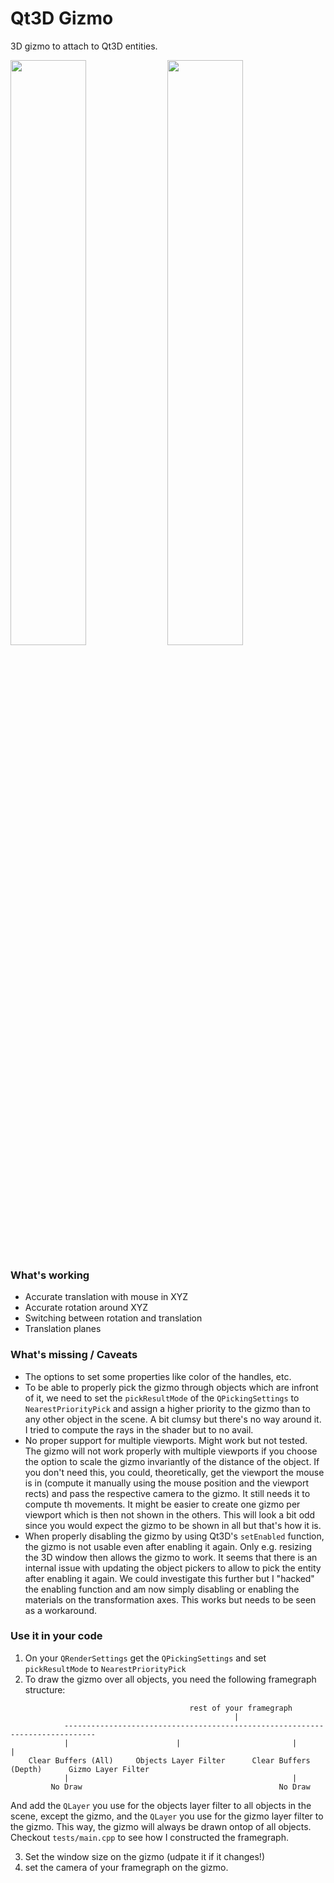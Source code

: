 # Qt3D Gizmo

3D gizmo to attach to Qt3D entities.

<p float="left">
  <img src="https://i.imgur.com/qVbwpD1.gif" width="49%" />
  <img src="https://i.imgur.com/LsEwXMM.gif" width="49%" />
</p>

### What's working

- Accurate translation with mouse in XYZ
- Accurate rotation around XYZ
- Switching between rotation and translation
- Translation planes

### What's missing / Caveats

- The options to set some properties like color of the handles, etc.
- To be able to properly pick the gizmo through objects which are infront of it, we need to set the `pickResultMode` of the `QPickingSettings` to `NearestPriorityPick` and assign a higher priority to the gizmo than to any other object in the scene. A bit clumsy but there's no way around it. I tried to compute the rays in the shader but to no avail.
- No proper support for multiple viewports. Might work but not tested. The gizmo will not work properly with multiple viewports if you choose the option to scale the gizmo invariantly of the distance of the object. If you don't need this, you could, theoretically, get the viewport the mouse is in (compute it manually using the mouse position and the viewport rects) and pass the respective camera to the gizmo. It still needs it to compute th movements. It might be easier to create one gizmo per viewport which is then not shown in the others. This will look a bit odd since you would expect the gizmo to be shown in all but that's how it is.
- When properly disabling the gizmo by using Qt3D's `setEnabled` function, the gizmo is not usable even after enabling it again. Only e.g. resizing the 3D window then allows the gizmo to work. It seems that there is an internal issue with updating the object pickers to allow to pick the entity after enabling it again. We could investigate this further but I "hacked" the enabling function and am now simply disabling or enabling the materials on the transformation axes. This works but needs to be seen as a workaround.

### Use it in your code

1. On your `QRenderSettings` get the `QPickingSettings` and set `pickResultMode` to `NearestPriorityPick`
2. To draw the gizmo over all objects, you need the following framegraph structure:

```
                                        rest of your framegraph
                                                  |
            -----------------------------------------------------------------------------
            |                        |                         |                        |
    Clear Buffers (All)     Objects Layer Filter      Clear Buffers (Depth)      Gizmo Layer Filter
            |                                                  |           
         No Draw                                            No Draw
```

And add the `QLayer` you use for the objects layer filter to all objects in the scene, except the gizmo, and the `QLayer` you use for the gizmo layer filter to the gizmo. This way, the gizmo will always be drawn ontop of all objects. Checkout `tests/main.cpp` to see how I constructed the framegraph.

3. Set the window size on the gizmo (udpate it if it changes!)
4. set the camera of your framegraph on the gizmo.
